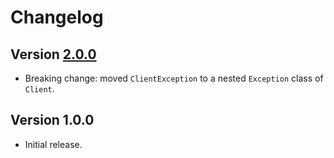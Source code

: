 # Changelog

## Version [2.0.0](https://github.com/cedx/free-mobile.java/compare/v1.0.0...v2.0.0)
- Breaking change: moved `ClientException` to a nested `Exception` class of `Client`.

## Version 1.0.0
- Initial release.
